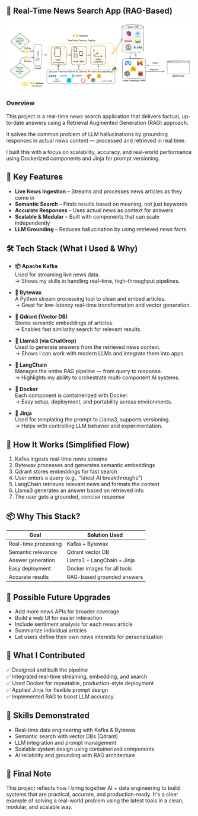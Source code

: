 ## 📰 Real-Time News Search App (RAG-Based)
![System Diagram](images\gen_ai_real_time_feature_pipeline_fe7720ad38.png)


### Overview
This project is a real-time news search application that delivers factual, up-to-date answers using a Retrieval Augmented Generation (RAG) approach.

It solves the common problem of LLM hallucinations by grounding responses in actual news content — processed and retrieved in real time.

I built this with a focus on scalability, accuracy, and real-world performance using Dockerized components and Jinja for prompt versioning.

## 🔑 Key Features

* **Live News Ingestion** – Streams and processes news articles as they come in  
* **Semantic Search** – Finds results based on meaning, not just keywords  
* **Accurate Responses** – Uses actual news as context for answers  
* **Scalable & Modular** – Built with components that can scale independently  
* **LLM Grounding** – Reduces hallucination by using retrieved news facts  

## 🛠️ Tech Stack (What I Used & Why)

* **📦 Apache Kafka**  
  Used for streaming live news data.  
  → Shows my skills in handling real-time, high-throughput pipelines.

* **🧠 Bytewax**  
  A Python stream processing tool to clean and embed articles.  
  → Great for low-latency real-time transformation and vector generation.

* **🧭 Qdrant (Vector DB)**  
  Stores semantic embeddings of articles.  
  → Enables fast similarity search for relevant results.

* **🦙 Llama3 (via ChatGrop)**  
  Used to generate answers from the retrieved news context.  
  → Shows I can work with modern LLMs and integrate them into apps.

* **🔗 LangChain**  
  Manages the entire RAG pipeline — from query to response.  
  → Highlights my ability to orchestrate multi-component AI systems.

* **🐳 Docker**  
  Each component is containerized with Docker.  
  → Easy setup, deployment, and portability across environments.

* **🧾 Jinja**  
  Used for templating the prompt to Llama3, supports versioning.  
  → Helps with controlling LLM behavior and experimentation.

## 🧩 How It Works (Simplified Flow)

1. Kafka ingests real-time news streams  
2. Bytewax processes and generates semantic embeddings  
3. Qdrant stores embeddings for fast search  
4. User enters a query (e.g., “latest AI breakthroughs”)  
5. LangChain retrieves relevant news and formats the context  
6. Llama3 generates an answer based on retrieved info  
7. The user gets a grounded, concise response  

## 📦 Why This Stack?

| Goal                 | Solution Used                          |
|----------------------|----------------------------------------|
| Real-time processing | Kafka + Bytewax                        |
| Semantic relevance   | Qdrant vector DB                       |
| Answer generation    | Llama3 + LangChain + Jinja             |
| Easy deployment      | Docker images for all tools            |
| Accurate results     | RAG-based grounded answers             |

## 🚀 Possible Future Upgrades

* Add more news APIs for broader coverage  
* Build a web UI for easier interaction  
* Include sentiment analysis for each news article  
* Summarize individual articles  
* Let users define their own news interests for personalization  

## 💼 What I Contributed

✅ Designed and built the pipeline  
✅ Integrated real-time streaming, embedding, and search  
✅ Used Docker for repeatable, production-style deployment  
✅ Applied Jinja for flexible prompt design  
✅ Implemented RAG to boost LLM accuracy  

## 🧠 Skills Demonstrated

* Real-time data engineering with Kafka & Bytewax  
* Semantic search with vector DBs (Qdrant)  
* LLM integration and prompt management  
* Scalable system design using containerized components  
* AI reliability and grounding with RAG architecture  

## 👋 Final Note

This project reflects how I bring together AI + data engineering to build systems that are practical, accurate, and production-ready. It's a clear example of solving a real-world problem using the latest tools in a clean, modular, and scalable way.
